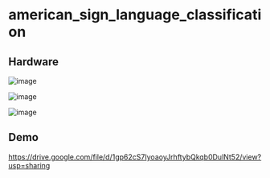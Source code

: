 # american_sign_language_classification
 
## Hardware

![image](https://user-images.githubusercontent.com/52339125/176400711-b5d7a6d7-5455-4155-9848-524f48493a85.png)

![image](https://user-images.githubusercontent.com/52339125/176400527-91303d9b-9ba9-4cff-8f21-8bd7b15b6569.png)

![image](https://user-images.githubusercontent.com/52339125/176401062-1090b7e0-ac77-4d4d-86f0-580702e83cc1.png)

## Demo
https://drive.google.com/file/d/1gp62cS7IyoaoyJrhftybQkqb0DulNt52/view?usp=sharing
